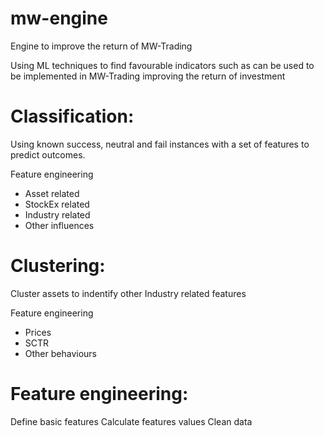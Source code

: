 # mw-engine
Engine to improve the return of MW-Trading

Using ML techniques to find favourable indicators such as can be used to be implemented in MW-Trading improving the return of investment

# Classification:
Using known success, neutral and fail instances with a set of features to predict outcomes. 

Feature engineering
- Asset related
- StockEx related
- Industry related
- Other influences

# Clustering:
Cluster assets to indentify other Industry related features

Feature engineering
- Prices
- SCTR
- Other behaviours

# Feature engineering:
Define basic features
Calculate features values
Clean data
